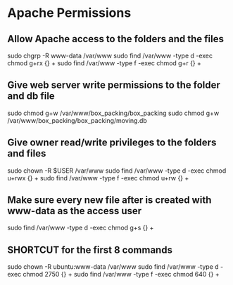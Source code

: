 # Apache Permissions

## Allow Apache access to the folders and the files
sudo chgrp -R www-data /var/www
sudo find /var/www -type d -exec chmod g+rx {} +
sudo find /var/www -type f -exec chmod g+r {} +

## Give web server write permissions to the folder and db file
sudo chmod g+w /var/www/box_packing/box_packing
sudo chmod g+w /var/www/box_packing/box_packing/moving.db

## Give owner read/write privileges to the folders and files
sudo chown -R $USER /var/www
sudo find /var/www -type d -exec chmod u+rwx {} +
sudo find /var/www -type f -exec chmod u+rw {} +

## Make sure every new file after is created with www-data as the access user
sudo find /var/www -type d -exec chmod g+s {} +


## SHORTCUT for the first 8 commands
sudo chown -R ubuntu:www-data /var/www
sudo find /var/www -type d -exec chmod 2750 {} \+
sudo find /var/www -type f -exec chmod 640 {} \+